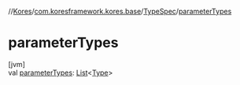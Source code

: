 //[Kores](../../../index.md)/[com.koresframework.kores.base](../index.md)/[TypeSpec](index.md)/[parameterTypes](parameter-types.md)

# parameterTypes

[jvm]\
val [parameterTypes](parameter-types.md): [List](https://kotlinlang.org/api/latest/jvm/stdlib/kotlin.collections/-list/index.html)<[Type](https://docs.oracle.com/javase/8/docs/api/java/lang/reflect/Type.html)>
